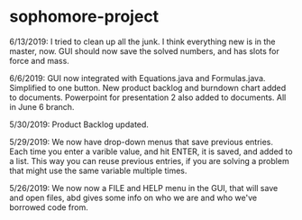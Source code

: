 # sophomore-project

6/13/2019: I tried to clean up all the junk. I think everything new is in the master, now. GUI should now save the solved numbers, and has slots for force and mass.

6/6/2019: GUI now integrated with Equations.java and Formulas.java. Simplified to one button. New product backlog and burndown chart added to documents. Powerpoint for presentation 2 also added to documents. All in June 6 branch.

5/30/2019: Product Backlog updated.

5/29/2019: We now have drop-down menus that save previous entries. Each time you enter a varible value, and hit ENTER, it is saved, and added to a list. This way you can reuse previous entries, if you are solving a problem that might use the same variable multiple times.

5/26/2019: We now now a FILE and HELP menu in the GUI, that will save and open files, abd gives some info on who we are and who we've borrowed code from.
